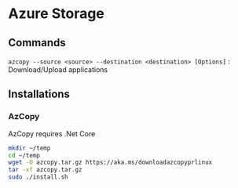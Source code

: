 # Azure Storage

## Commands

`azcopy --source <source> --destination <destination> [Options]` : Download/Upload applications

## Installations

### AzCopy

AzCopy requires .Net Core

```bash
mkdir ~/temp
cd ~/temp
wget -O azcopy.tar.gz https://aka.ms/downloadazcopyprlinux
tar -xf azcopy.tar.gz
sudo ./install.sh
```

